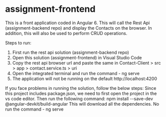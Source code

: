 # assignment-frontend

This is a front application coded in Angular 6. This will call the Rest Api (assignment-backend repo) and display the Contacts on the browser. In addition, this will also be used to perform CRUD operations.

Steps to run:
1. First run the rest api solution (assignment-backend repo)
2. Open this solution (assignment-frontend) in Visual Studio Code
3. Copy the rest api browser url and paste the same in Contact-Client > src > app > contact.service.ts > uri
4. Open the integrated terminal and run the command - ng serve
5. The application will not be running on the default http://localhost:4200

If you face problems in running the solution, follow the below steps:
Since this project includes package.json, we need to first open the project in the vs code editor. Then run the following command:
npm install --save-dev @angular-devkit/build-angular
This will download all the dependencies.
No run the command - ng serve
